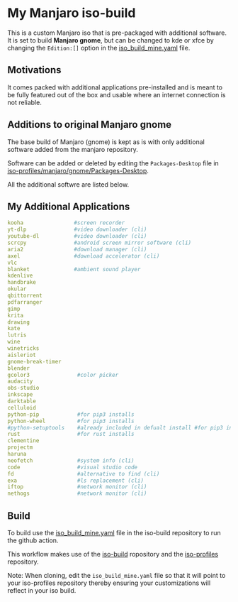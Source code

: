 # My Manjaro iso-build

This is a custom Manjaro iso that is pre-packaged with additional software.
It is set to build **Manjaro gnome**, but can be changed to kde or xfce by changing the `Edition:[]` option in the [iso_build_mine.yaml](https://github.com/cfdlad/iso-build/blob/main/.github/workflows/iso_build_mine.yaml) file.

## Motivations
 
It comes packed with additional applications pre-installed and is meant to be fully featured out of the box and usable where an internet connection is not reliable.

## Additions to original Manjaro gnome

The base build of Manjaro (gnome) is kept as is with only additional software added from the manjaro repository.  

Software can be added or deleted by editing the `Packages-Desktop` file in [iso-profiles/manjaro/gnome/Packages-Desktop](https://github.com/cfdlad/iso-profiles/blob/master/manjaro/gnome/Packages-Desktop).  

All the additional softwre are listed below.

## My Additional Applications

```yaml
kooha                #screen recorder
yt-dlp               #video downloader (cli)
youtube-dl           #video downloader (cli)
scrcpy               #android screen mirror software (cli)
aria2                #download manager (cli)
axel                 #download accelerator (cli)
vlc  
blanket              #ambient sound player
kdenlive
handbrake
okular
qbittorrent
pdfarranger
gimp
krita
drawing
kate
lutris
wine
winetricks
aisleriot
gnome-break-timer
blender
gcolor3               #color picker
audacity
obs-studio
inkscape
darktable
celluloid
python-pip            #for pip3 installs
python-wheel          #for pip3 installs
#python-setuptools    #already included in defualt install #for pip3 installs
rust                  #for rust installs
clementine
projectm
haruna
neofetch              #system info (cli)
code                  #visual studio code
fd                    #alternative to find (cli)
exa                   #ls replacement (cli)
iftop                 #network monitor (cli)
nethogs               #network monitor (cli)

```

## Build

To build use the [iso_build_mine.yaml](https://github.com/cfdlad/iso-build/blob/main/.github/workflows/iso_build_mine.yaml) file in the iso-build repository to run the github action. 

This workflow makes use of the [iso-build](https://github.com/cfdlad/iso-build) ropository and the [iso-profiles](https://github.com/cfdlad/iso-profiles) repository. 

Note: When cloning, edit the `iso_build_mine.yaml` file so that it will point to your iso-profiles repository thereby ensuring your customizations will reflect in your iso build.  
